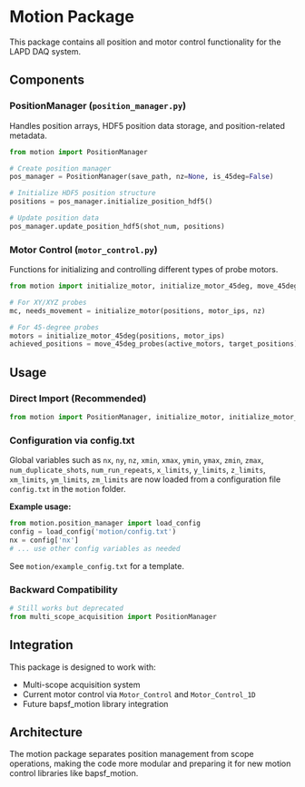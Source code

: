 # Motion Package

This package contains all position and motor control functionality for the LAPD DAQ system.

## Components

### PositionManager (`position_manager.py`)
Handles position arrays, HDF5 position data storage, and position-related metadata.

```python
from motion import PositionManager

# Create position manager
pos_manager = PositionManager(save_path, nz=None, is_45deg=False)

# Initialize HDF5 position structure
positions = pos_manager.initialize_position_hdf5()

# Update position data
pos_manager.update_position_hdf5(shot_num, positions)
```

### Motor Control (`motor_control.py`)
Functions for initializing and controlling different types of probe motors.

```python
from motion import initialize_motor, initialize_motor_45deg, move_45deg_probes

# For XY/XYZ probes
mc, needs_movement = initialize_motor(positions, motor_ips, nz)

# For 45-degree probes  
motors = initialize_motor_45deg(positions, motor_ips)
achieved_positions = move_45deg_probes(active_motors, target_positions)
```

## Usage

### Direct Import (Recommended)
```python
from motion import PositionManager, initialize_motor, initialize_motor_45deg
```

### Configuration via config.txt

Global variables such as `nx`, `ny`, `nz`, `xmin`, `xmax`, `ymin`, `ymax`, `zmin`, `zmax`, `num_duplicate_shots`, `num_run_repeats`, `x_limits`, `y_limits`, `z_limits`, `xm_limits`, `ym_limits`, `zm_limits` are now loaded from a configuration file `config.txt` in the `motion` folder.

**Example usage:**
```python
from motion.position_manager import load_config
config = load_config('motion/config.txt')
nx = config['nx']
# ... use other config variables as needed
```

See `motion/example_config.txt` for a template.

### Backward Compatibility
```python
# Still works but deprecated
from multi_scope_acquisition import PositionManager
```

## Integration

This package is designed to work with:
- Multi-scope acquisition system
- Current motor control via `Motor_Control` and `Motor_Control_1D`
- Future bapsf_motion library integration

## Architecture

The motion package separates position management from scope operations, making the code more modular and preparing it for new motion control libraries like bapsf_motion. 